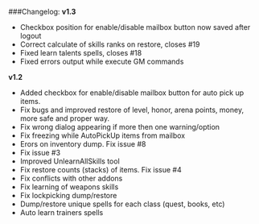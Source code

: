 ###Changelog:
**v1.3**
 * Checkbox position for enable/disable mailbox button now saved after logout
 * Correct calculate of skills ranks on restore, closes #19
 * Fixed learn talents spells, closes #18
 * Fixed errors output while execute GM commands
 
**v1.2**
 * Added checkbox for enable/disable mailbox button for auto pick up items.
 * Fix bugs and improved restore of level, honor, arena points, money, more safe and proper way.
 * Fix wrong dialog appearing if more then one warning/option
 * Fix freezing while AutoPickUp items from mailbox
 * Erors on inventory dump. Fix issue #8
 * Fix issue #3
 * Improved UnlearnAllSkills tool
 * Fix restore counts (stacks) of items. Fix issue #4
 * Fix conflicts with other addons
 * Fix learning of weapons skills
 * Fix lockpicking dump/restore
 * Dump/restore unique spells for each class (quest, books, etc)
 * Auto learn trainers spells
